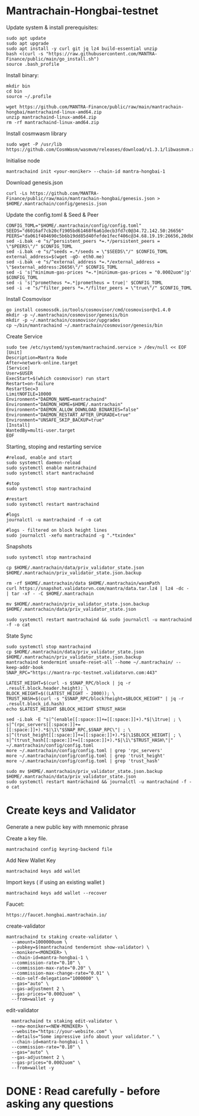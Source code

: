 # Mantrachain-Hongbai-testnet

Update system & install prerequisites:

    sudo apt update
    sudo apt upgrade
    sudo apt install -y curl git jq lz4 build-essential unzip
    bash <(curl -s "https://raw.githubusercontent.com/MANTRA-Finance/public/main/go_install.sh")
    source .bash_profile

Install binary:

    mkdir bin
    cd bin
    source ~/.profile

    wget https://github.com/MANTRA-Finance/public/raw/main/mantrachain-hongbai/mantrachaind-linux-amd64.zip
    unzip mantrachaind-linux-amd64.zip
    rm -rf mantrachaind-linux-amd64.zip

Install cosmwasm library

    sudo wget -P /usr/lib https://github.com/CosmWasm/wasmvm/releases/download/v1.3.1/libwasmvm.x86_64.so

Initialise node

    mantrachaind init <your-moniker> --chain-id mantra-hongbai-1

Download genesis.json

    curl -Ls https://github.com/MANTRA-Finance/public/raw/main/mantrachain-hongbai/genesis.json > $HOME/.mantrachain/config/genesis.json

Update the config.toml & Seed & Peer

    CONFIG_TOML="$HOME/.mantrachain/config/config.toml"
    SEEDS="d6016af7cb20cf1905bd61468f6a61decb3fd7c0@34.72.142.50:26656"
    PEERS="da061f404690c5b6b19dd85d40fefde1fecf406c@34.68.19.19:26656,20db08acbcac9b7114839e63539da2802b848982@34.72.148.3:26656"
    sed -i.bak -e "s/^persistent_peers *=.*/persistent_peers = \"$PEERS\"/" $CONFIG_TOML
    sed -i.bak -e "s/^seeds =.*/seeds = \"$SEEDS\"/" $CONFIG_TOML
    external_address=$(wget -qO- eth0.me)
    sed -i.bak -e "s/^external_address *=.*/external_address = \"$external_address:26656\"/" $CONFIG_TOML
    sed -i 's|^minimum-gas-prices *=.*|minimum-gas-prices = "0.0002uom"|g' $CONFIG_TOML
    sed -i 's|^prometheus *=.*|prometheus = true|' $CONFIG_TOML
    sed -i -e "s/^filter_peers *=.*/filter_peers = \"true\"/" $CONFIG_TOML

Install Cosmovisor

    go install cosmossdk.io/tools/cosmovisor/cmd/cosmovisor@v1.4.0
    mkdir -p ~/.mantrachain/cosmovisor/genesis/bin
    mkdir -p ~/.mantrachain/cosmovisor/upgrades
    cp ~/bin/mantrachaind ~/.mantrachain/cosmovisor/genesis/bin

Create Service

    sudo tee /etc/systemd/system/mantrachaind.service > /dev/null << EOF
    [Unit]
    Description=Mantra Node
    After=network-online.target
    [Service]
    User=$USER
    ExecStart=$(which cosmovisor) run start
    Restart=on-failure
    RestartSec=3
    LimitNOFILE=10000
    Environment="DAEMON_NAME=mantrachaind"
    Environment="DAEMON_HOME=$HOME/.mantrachain"
    Environment="DAEMON_ALLOW_DOWNLOAD_BINARIES=false"
    Environment="DAEMON_RESTART_AFTER_UPGRADE=true"
    Environment="UNSAFE_SKIP_BACKUP=true"
    [Install]
    WantedBy=multi-user.target
    EOF

Starting, stoping and restarting service

    #reload, enable and start
    sudo systemctl daemon-reload
    sudo systemctl enable mantrachaind
    sudo systemctl start mantrachaind

    #stop
    sudo systemctl stop mantrachaind

    #restart
    sudo systemctl restart mantrachaind

    #logs
    journalctl -u mantrachaind -f -o cat

    #logs - filtered on block height lines
    sudo journalctl -xefu mantrachaind -g ".*txindex"

Snapshots

    sudo systemctl stop mantrachaind

    cp $HOME/.mantrachain/data/priv_validator_state.json $HOME/.mantrachain/priv_validator_state.json.backup

    rm -rf $HOME/.mantrachain/data $HOME/.mantrachain/wasmPath
    curl https://snapshot.validatorvn.com/mantra/data.tar.lz4 | lz4 -dc - | tar -xf - -C $HOME/.mantrachain

    mv $HOME/.mantrachain/priv_validator_state.json.backup $HOME/.mantrachain/data/priv_validator_state.json

    sudo systemctl restart mantrachaind && sudo journalctl -u mantrachaind -f -o cat

State Sync

    sudo systemctl stop mantrachaind
    cp $HOME/.mantrachain/data/priv_validator_state.json $HOME/.mantrachain/priv_validator_state.json.backup
    mantrachaind tendermint unsafe-reset-all --home ~/.mantrachain/ --keep-addr-book
    SNAP_RPC="https://mantra-rpc-testnet.validatorvn.com:443"

    LATEST_HEIGHT=$(curl -s $SNAP_RPC/block | jq -r .result.block.header.height); \
    BLOCK_HEIGHT=$((LATEST_HEIGHT - 2000)); \
    TRUST_HASH=$(curl -s "$SNAP_RPC/block?height=$BLOCK_HEIGHT" | jq -r .result.block_id.hash)
    echo $LATEST_HEIGHT $BLOCK_HEIGHT $TRUST_HASH

    sed -i.bak -E "s|^(enable[[:space:]]+=[[:space:]]+).*$|\1true| ; \
    s|^(rpc_servers[[:space:]]+=[[:space:]]+).*$|\1\"$SNAP_RPC,$SNAP_RPC\"| ; \
    s|^(trust_height[[:space:]]+=[[:space:]]+).*$|\1$BLOCK_HEIGHT| ; \
    s|^(trust_hash[[:space:]]+=[[:space:]]+).*$|\1\"$TRUST_HASH\"|" ~/.mantrachain/config/config.toml
    more ~/.mantrachain/config/config.toml | grep 'rpc_servers'
    more ~/.mantrachain/config/config.toml | grep 'trust_height'
    more ~/.mantrachain/config/config.toml | grep 'trust_hash'

    sudo mv $HOME/.mantrachain/priv_validator_state.json.backup $HOME/.mantrachain/data/priv_validator_state.json
    sudo systemctl restart mantrachaind && journalctl -u mantrachaind -f -o cat

# Create keys and Validator

Generate a new public key with mnemonic phrase

Create a key file.

    mantrachaind config keyring-backend file

Add New Wallet Key                

    mantrachaind keys add wallet

Import keys ( if using an existing wallet )

    mantrachaind keys add wallet --recover

Faucet:

    https://faucet.hongbai.mantrachain.io/

create-validator

    mantrachaind tx staking create-validator \
      --amount=1000000uom \
      --pubkey=$(mantrachaind tendermint show-validator) \
      --moniker=<MONIKER> \
      --chain-id=mantra-hongbai-1 \
      --commission-rate="0.10" \
      --commission-max-rate="0.20" \
      --commission-max-change-rate="0.01" \
      --min-self-delegation="1000000" \
      --gas="auto" \
      --gas-adjustment 2 \
      --gas-prices="0.0002uom" \
      --from=wallet -y

  edit-validator

      mantrachaind tx staking edit-validator \
      --new-moniker=<NEW-MONIKER> \
      --website="https://your-website.com" \
      --details="Some impressive info about your validator." \
      --chain-id=mantra-hongbai-1 \
      --commission-rate="0.10" \
      --gas="auto" \
      --gas-adjustment 2 \
      --gas-prices="0.0002uom" \
      --from=wallet -y

# DONE : Read carefully - before asking any questions
          
